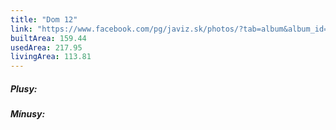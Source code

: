 ```yaml
---
title: "Dom 12"
link: "https://www.facebook.com/pg/javiz.sk/photos/?tab=album&album_id=2570700146529640"
builtArea: 159.44
usedArea: 217.95
livingArea: 113.81
---
```


##### Plusy:


##### Mínusy:
